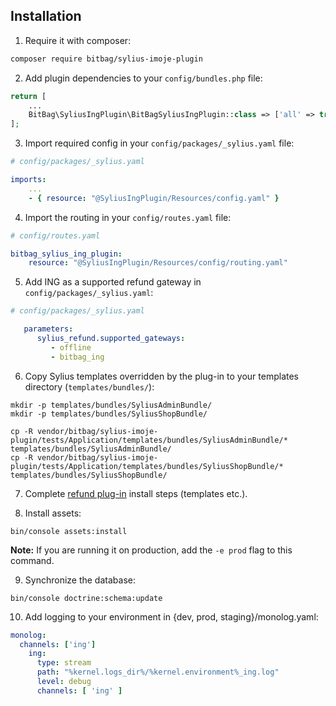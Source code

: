 ## Installation

1. Require it with composer:

```bash
composer require bitbag/sylius-imoje-plugin
```
2. Add plugin dependencies to your `config/bundles.php` file:

```php
return [
    ...
    BitBag\SyliusIngPlugin\BitBagSyliusIngPlugin::class => ['all' => true],
];
```

3. Import required config in your `config/packages/_sylius.yaml` file:

```yaml
# config/packages/_sylius.yaml

imports:
    ...
    - { resource: "@SyliusIngPlugin/Resources/config.yaml" }
```

4. Import the routing in your `config/routes.yaml` file:

```yaml
# config/routes.yaml

bitbag_sylius_ing_plugin:
    resource: "@SyliusIngPlugin/Resources/config/routing.yaml"
```

5. Add ING as a supported refund gateway in `config/packages/_sylius.yaml`:

```yaml
# config/packages/_sylius.yaml

   parameters:
      sylius_refund.supported_gateways:
         - offline
         - bitbag_ing
``` 

6. Copy Sylius templates overridden by the plug-in to your templates directory (`templates/bundles/`):

```
mkdir -p templates/bundles/SyliusAdminBundle/
mkdir -p templates/bundles/SyliusShopBundle/

cp -R vendor/bitbag/sylius-imoje-plugin/tests/Application/templates/bundles/SyliusAdminBundle/* templates/bundles/SyliusAdminBundle/
cp -R vendor/bitbag/sylius-imoje-plugin/tests/Application/templates/bundles/SyliusShopBundle/* templates/bundles/SyliusShopBundle/
```

7. Complete [refund plug-in](https://github.com/Sylius/RefundPlugin) install steps (templates etc.).

8. Install assets:

```
bin/console assets:install
```

**Note:** If you are running it on production, add the `-e prod` flag to this command.

9. Synchronize the database:

```
bin/console doctrine:schema:update
```

10. Add logging to your environment in {dev, prod, staging}/monolog.yaml:

```yaml
monolog:
  channels: ['ing']
    ing:
      type: stream
      path: "%kernel.logs_dir%/%kernel.environment%_ing.log"
      level: debug
      channels: [ 'ing' ]
```
